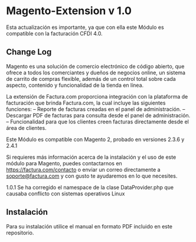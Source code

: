 # Magento-Extension v 1.0

Esta actualización es importante, ya que con ella este Módulo es compatible con la facturación CFDI 4.0.

## Change Log

Magento es una solución de comercio electrónico de código abierto, que ofrece a todos los comerciantes y dueños de negocios online, un sistema de carrito de compras flexible, además de un control total sobre cada aspecto, contenido y funcionalidad de la tienda en línea.

La extensión de Factura.com proporciona integración con la plataforma de facturación que brinda Factura.com, la cual incluye las siguientes funciones:
– Reporte de facturas creadas en el panel de administración.
– Descargar PDF de facturas para consulta desde el panel de administración.
– Funcionalidad para que los clientes creen facturas directamente desde el área de clientes.

Este Módulo es compatible con Magento 2, probado en versiones 2.3.6 y 2.4.1

Si requieres más información acerca de la instalación y el uso de este módulo para Magento, puedes contactarnos en https://factura.com/contacto o enviar un correo directamente a soporte@factura.com y con gusto te ayudaremos en lo que necesites.

1.0.1 Se ha corregido el namespace de la clase DataProvider.php que causaba conflicto con sistemas operativos Linux

## Instalación
Para su instalación utilice el manual en formato PDF incluido en este repositorio.

